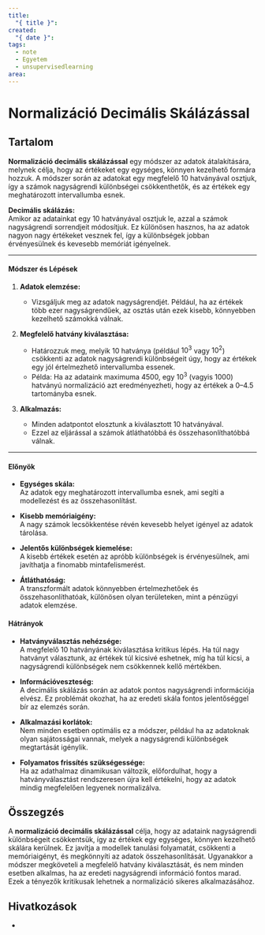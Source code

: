 ```yaml
---
title:
  "{ title }": 
created:
  "{ date }": 
tags:
  - note
  - Egyetem
  - unsupervisedlearning
area:
---
```

# Normalizáció Decimális Skálázással
## Tartalom
**Normalizáció decimális skálázással** egy módszer az adatok átalakítására, melynek célja, hogy az értékeket egy egységes, könnyen kezelhető formára hozzuk. A módszer során az adatokat egy megfelelő 10 hatványával osztjuk, így a számok nagyságrendi különbségei csökkenthetők, és az értékek egy meghatározott intervallumba esnek.

**Decimális skálázás:**  
Amikor az adatainkat egy 10 hatványával osztjuk le, azzal a számok nagyságrendi sorrendjeit módosítjuk. Ez különösen hasznos, ha az adatok nagyon nagy értékeket vesznek fel, így a különbségek jobban érvényesülnek és kevesebb memóriát igényelnek.

---
#### Módszer és Lépések

1. **Adatok elemzése:**
    
    - Vizsgáljuk meg az adatok nagyságrendjét. Például, ha az értékek több ezer nagyságrendűek, az osztás után ezek kisebb, könnyebben kezelhető számokká válnak.
2. **Megfelelő hatvány kiválasztása:**
    
    - Határozzuk meg, melyik 10 hatványa (például $10^3$ vagy $10^2$) csökkenti az adatok nagyságrendi különbségeit úgy, hogy az értékek egy jól értelmezhető intervallumba essenek.
    - Példa: Ha az adataink maximuma 4500, egy $10^3$ (vagyis 1000) hatványú normalizáció azt eredményezheti, hogy az értékek a 0–4.5 tartományba esnek.
3. **Alkalmazás:**
    
    - Minden adatpontot elosztunk a kiválasztott 10 hatványával.
    - Ezzel az eljárással a számok átláthatóbbá és összehasonlíthatóbbá válnak.
---
#### Előnyök

- **Egységes skála:**  
    Az adatok egy meghatározott intervallumba esnek, ami segíti a modellezést és az összehasonlítást.
    
- **Kisebb memóriaigény:**  
    A nagy számok lecsökkentése révén kevesebb helyet igényel az adatok tárolása.
    
- **Jelentős különbségek kiemelése:**  
    A kisebb értékek esetén az apróbb különbségek is érvényesülnek, ami javíthatja a finomabb mintafelismerést.
    
- **Átláthatóság:**  
    A transzformált adatok könnyebben értelmezhetőek és összehasonlíthatóak, különösen olyan területeken, mint a pénzügyi adatok elemzése.

#### Hátrányok

- **Hatványválasztás nehézsége:**  
    A megfelelő 10 hatványának kiválasztása kritikus lépés. Ha túl nagy hatványt választunk, az értékek túl kicsivé eshetnek, míg ha túl kicsi, a nagyságrendi különbségek nem csökkennek kellő mértékben.
    
- **Információveszteség:**  
    A decimális skálázás során az adatok pontos nagyságrendi információja elvész. Ez problémát okozhat, ha az eredeti skála fontos jelentőséggel bír az elemzés során.
    
- **Alkalmazási korlátok:**  
    Nem minden esetben optimális ez a módszer, például ha az adatoknak olyan sajátosságai vannak, melyek a nagyságrendi különbségek megtartását igénylik.
    
- **Folyamatos frissítés szükségessége:**  
    Ha az adathalmaz dinamikusan változik, előfordulhat, hogy a hatványválasztást rendszeresen újra kell értékelni, hogy az adatok mindig megfelelően legyenek normalizálva.

## Összegzés
A **normalizáció decimális skálázással** célja, hogy az adataink nagyságrendi különbségeit csökkentsük, így az értékek egy egységes, könnyen kezelhető skálára kerülnek. Ez javítja a modellek tanulási folyamatát, csökkenti a memóriaigényt, és megkönnyíti az adatok összehasonlítását. Ugyanakkor a módszer megköveteli a megfelelő hatvány kiválasztását, és nem minden esetben alkalmas, ha az eredeti nagyságrendi információ fontos marad. Ezek a tényezők kritikusak lehetnek a normalizáció sikeres alkalmazásához.

## Hivatkozások
- 

